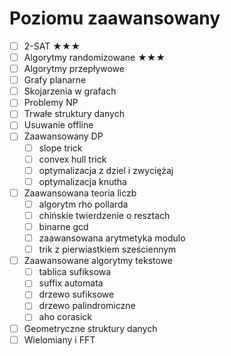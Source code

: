 # Poziomu zaawansowany

- [ ] 2-SAT ★★★
- [ ] Algorytmy randomizowane ★★★
- [ ] Algorytmy przepływowe
- [ ] Grafy planarne
- [ ] Skojarzenia w grafach
- [ ] Problemy NP
- [ ] Trwałe struktury danych
- [ ] Usuwanie offline
- [ ] Zaawansowany DP
   - [ ] slope trick
   - [ ] convex hull trick
   - [ ] optymalizacja z dziel i zwyciężaj
   - [ ] optymalizacja knutha
- [ ] Zaawansowana teoria liczb
   - [ ] algorytm rho pollarda
   - [ ] chińskie twierdzenie o resztach
   - [ ] binarne gcd
   - [ ] zaawansowana arytmetyka modulo
   - [ ] trik z pierwiastkiem sześciennym
- [ ] Zaawansowane algorytmy tekstowe
    - [ ] tablica sufiksowa
    - [ ] suffix automata
    - [ ] drzewo sufiksowe
    - [ ] drzewo palindromiczne
    - [ ] aho corasick
- [ ] Geometryczne struktury danych
- [ ] Wielomiany i FFT
